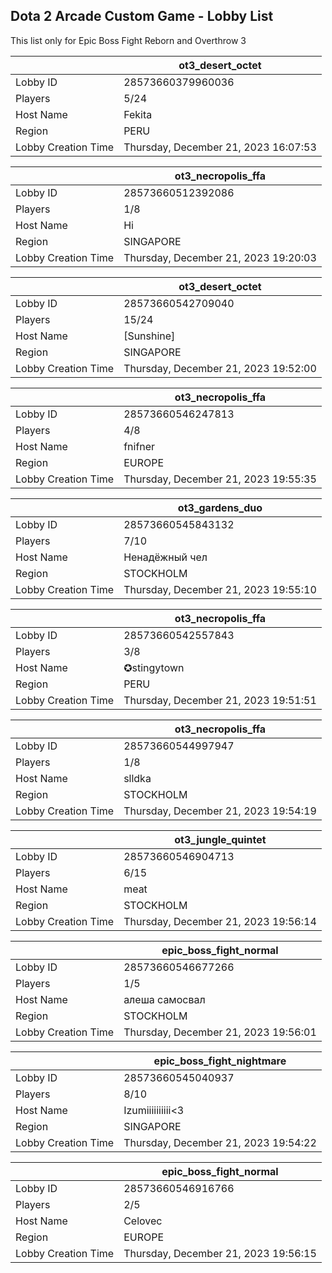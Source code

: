 ## Dota 2 Arcade Custom Game - Lobby List

This list only for Epic Boss Fight Reborn and Overthrow 3

|  | ot3_desert_octet |
| ------ | ------ |
| Lobby ID | 28573660379960036 |
| Players | 5/24 |
| Host Name | Fekita |
| Region | PERU |
| Lobby Creation Time | Thursday, December 21, 2023 16:07:53 |


|  | ot3_necropolis_ffa |
| ------ | ------ |
| Lobby ID | 28573660512392086 |
| Players | 1/8 |
| Host Name | Hi |
| Region | SINGAPORE |
| Lobby Creation Time | Thursday, December 21, 2023 19:20:03 |


|  | ot3_desert_octet |
| ------ | ------ |
| Lobby ID | 28573660542709040 |
| Players | 15/24 |
| Host Name | [Sunshine] |
| Region | SINGAPORE |
| Lobby Creation Time | Thursday, December 21, 2023 19:52:00 |


|  | ot3_necropolis_ffa |
| ------ | ------ |
| Lobby ID | 28573660546247813 |
| Players | 4/8 |
| Host Name | fnifner |
| Region | EUROPE |
| Lobby Creation Time | Thursday, December 21, 2023 19:55:35 |


|  | ot3_gardens_duo |
| ------ | ------ |
| Lobby ID | 28573660545843132 |
| Players | 7/10 |
| Host Name | Ненадёжный чел |
| Region | STOCKHOLM |
| Lobby Creation Time | Thursday, December 21, 2023 19:55:10 |


|  | ot3_necropolis_ffa |
| ------ | ------ |
| Lobby ID | 28573660542557843 |
| Players | 3/8 |
| Host Name | ✪stingytown |
| Region | PERU |
| Lobby Creation Time | Thursday, December 21, 2023 19:51:51 |


|  | ot3_necropolis_ffa |
| ------ | ------ |
| Lobby ID | 28573660544997947 |
| Players | 1/8 |
| Host Name | slldka |
| Region | STOCKHOLM |
| Lobby Creation Time | Thursday, December 21, 2023 19:54:19 |


|  | ot3_jungle_quintet |
| ------ | ------ |
| Lobby ID | 28573660546904713 |
| Players | 6/15 |
| Host Name | meat |
| Region | STOCKHOLM |
| Lobby Creation Time | Thursday, December 21, 2023 19:56:14 |


|  | epic_boss_fight_normal |
| ------ | ------ |
| Lobby ID | 28573660546677266 |
| Players | 1/5 |
| Host Name | алеша самосвал |
| Region | STOCKHOLM |
| Lobby Creation Time | Thursday, December 21, 2023 19:56:01 |


|  | epic_boss_fight_nightmare |
| ------ | ------ |
| Lobby ID | 28573660545040937 |
| Players | 8/10 |
| Host Name | Izumiiiiiiiiii<3 |
| Region | SINGAPORE |
| Lobby Creation Time | Thursday, December 21, 2023 19:54:22 |


|  | epic_boss_fight_normal |
| ------ | ------ |
| Lobby ID | 28573660546916766 |
| Players | 2/5 |
| Host Name | Celovec |
| Region | EUROPE |
| Lobby Creation Time | Thursday, December 21, 2023 19:56:15 |


